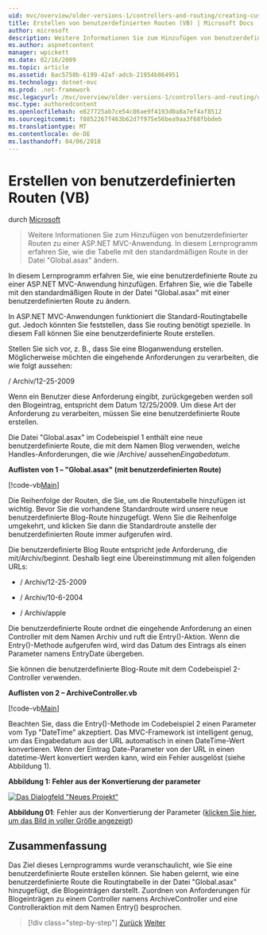 ```yaml
---
uid: mvc/overview/older-versions-1/controllers-and-routing/creating-custom-routes-vb
title: Erstellen von benutzerdefinierten Routen (VB) | Microsoft Docs
author: microsoft
description: Weitere Informationen Sie zum Hinzufügen von benutzerdefinierter Routen zu einer ASP.NET MVC-Anwendung. In diesem Lernprogramm erfahren Sie, wie die Tabelle mit den standardmäßigen Route in der Datei "Global.asax" ändern.
ms.author: aspnetcontent
manager: wpickett
ms.date: 02/16/2009
ms.topic: article
ms.assetid: 6ac5758b-6199-42af-adcb-21954b864951
ms.technology: dotnet-mvc
ms.prod: .net-framework
msc.legacyurl: /mvc/overview/older-versions-1/controllers-and-routing/creating-custom-routes-vb
msc.type: authoredcontent
ms.openlocfilehash: e827725ab7ce54c86ae9f4193d0a8a7ef4af8512
ms.sourcegitcommit: f8852267f463b62d7f975e56bea9aa3f68fbbdeb
ms.translationtype: MT
ms.contentlocale: de-DE
ms.lasthandoff: 04/06/2018
---
```

<a name="creating-custom-routes-vb"></a>Erstellen von benutzerdefinierten Routen (VB)
====================
durch [Microsoft](https://github.com/microsoft)

> Weitere Informationen Sie zum Hinzufügen von benutzerdefinierter Routen zu einer ASP.NET MVC-Anwendung. In diesem Lernprogramm erfahren Sie, wie die Tabelle mit den standardmäßigen Route in der Datei "Global.asax" ändern.


In diesem Lernprogramm erfahren Sie, wie eine benutzerdefinierte Route zu einer ASP.NET MVC-Anwendung hinzufügen. Erfahren Sie, wie die Tabelle mit den standardmäßigen Route in der Datei "Global.asax" mit einer benutzerdefinierten Route zu ändern.

In ASP.NET MVC-Anwendungen funktioniert die Standard-Routingtabelle gut. Jedoch könnten Sie feststellen, dass Sie routing benötigt spezielle. In diesem Fall können Sie eine benutzerdefinierte Route erstellen.

Stellen Sie sich vor, z. B., dass Sie eine Bloganwendung erstellen. Möglicherweise möchten die eingehende Anforderungen zu verarbeiten, die wie folgt aussehen:

/ Archiv/12-25-2009

Wenn ein Benutzer diese Anforderung eingibt, zurückgegeben werden soll den Blogeintrag, entspricht dem Datum 12/25/2009. Um diese Art der Anforderung zu verarbeiten, müssen Sie eine benutzerdefinierte Route erstellen.

Die Datei "Global.asax" im Codebeispiel 1 enthält eine neue benutzerdefinierte Route, die mit dem Namen Blog verwenden, welche Handles-Anforderungen, die wie /Archive/ aussehen*Eingabedatum*.

**Auflisten von 1 – "Global.asax" (mit benutzerdefinierten Route)**

[!code-vb[Main](creating-custom-routes-vb/samples/sample1.vb)]

Die Reihenfolge der Routen, die Sie, um die Routentabelle hinzufügen ist wichtig. Bevor Sie die vorhandene Standardroute wird unsere neue benutzerdefinierte Blog-Route hinzugefügt. Wenn Sie die Reihenfolge umgekehrt, und klicken Sie dann die Standardroute anstelle der benutzerdefinierten Route immer aufgerufen wird.

Die benutzerdefinierte Blog Route entspricht jede Anforderung, die mit/Archiv/beginnt. Deshalb liegt eine Übereinstimmung mit allen folgenden URLs:

- / Archiv/12-25-2009

- / Archiv/10-6-2004

- / Archiv/apple

Die benutzerdefinierte Route ordnet die eingehende Anforderung an einen Controller mit dem Namen Archiv und ruft die Entry()-Aktion. Wenn die Entry()-Methode aufgerufen wird, wird das Datum des Eintrags als einen Parameter namens EntryDate übergeben.

Sie können die benutzerdefinierte Blog-Route mit dem Codebeispiel 2-Controller verwenden.

**Auflisten von 2 – ArchiveController.vb**

[!code-vb[Main](creating-custom-routes-vb/samples/sample2.vb)]

Beachten Sie, dass die Entry()-Methode im Codebeispiel 2 einen Parameter vom Typ "DateTime" akzeptiert. Das MVC-Framework ist intelligent genug, um das Eingabedatum aus der URL automatisch in einen DateTime-Wert konvertieren. Wenn der Eintrag Date-Parameter von der URL in einen datetime-Wert konvertiert werden kann, wird ein Fehler ausgelöst (siehe Abbildung 1).

**Abbildung 1: Fehler aus der Konvertierung der parameter**


[![Das Dialogfeld "Neues Projekt"](creating-custom-routes-vb/_static/image1.jpg)](creating-custom-routes-vb/_static/image1.png)

**Abbildung 01**: Fehler aus der Konvertierung der Parameter ([klicken Sie hier, um das Bild in voller Größe angezeigt](creating-custom-routes-vb/_static/image2.png))


## <a name="summary"></a>Zusammenfassung

Das Ziel dieses Lernprogramms wurde veranschaulicht, wie Sie eine benutzerdefinierte Route erstellen können. Sie haben gelernt, wie eine benutzerdefinierte Route die Routingtabelle in der Datei "Global.asax" hinzugefügt, die Blogeinträgen darstellt. Zuordnen von Anforderungen für Blogeinträgen zu einem Controller namens ArchiveController und eine Controlleraktion mit dem Namen Entry() besprochen.

> [!div class="step-by-step"]
> [Zurück](asp-net-mvc-controller-overview-vb.md)
> [Weiter](creating-a-route-constraint-vb.md)
